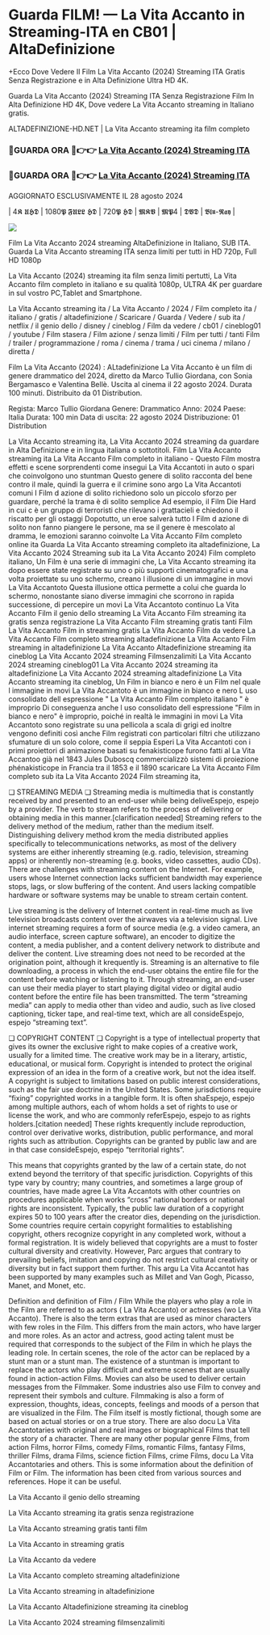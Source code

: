 # Guarda FILM! — La Vita Accanto in Streaming-ITA en CB01 | AltaDefinizione

+Ecco Dove Vedere Il Film La Vita Accanto (2024) Streaming ITA Gratis Senza Registrazione e in Alta Definizione Ultra HD 4K.

Guarda La Vita Accanto (2024) Streaming ITA Senza Registrazione Film In Alta Definizione HD 4K, Dove vedere La Vita Accanto streaming in Italiano gratis.

ALTADEFINIZIONE-HD.NET | La Vita Accanto streaming ita film completo

### 🔴GUARDA ORA 🔴👉👉 [La Vita Accanto (2024) Streaming ITA](https://t.co/utw5bTKIL8)

### 🔴GUARDA ORA 🔴👉👉 [La Vita Accanto (2024) Streaming ITA](https://t.co/utw5bTKIL8)

AGGIORNATO ESCLUSIVAMENTE IL 28 agosto 2024

| 4𝕶 𝖀𝕳𝕯 | 1080𝕻 𝕱𝖀𝕷𝕷 𝕳𝕯 | 720𝕻 𝕳𝕯 | 𝕸𝕶𝖁 | 𝕸𝕻4 | 𝕯𝖁𝕯 | 𝕭𝖑𝖚-𝕽𝖆𝖞 |

<p dir="auto"><a href="https://t.co/utw5bTKIL8" title="PLAYNOW" rel="nofollow"><img src="https://i.imgur.com/jhNGoEt.gif" style="max-width: 100%;"></a></p>

Film La Vita Accanto 2024 streaming AltaDefinizione in Italiano, SUB ITA. Guarda La Vita Accanto streaming ITA senza limiti per tutti in HD 720p, Full HD 1080p

La Vita Accanto (2024) streaming ita film senza limiti pertutti, La Vita Accanto film completo in italiano e su qualità 1080p, ULTRA 4K per guardare in sul vostro PC,Tablet and Smartphone.

La Vita Accanto streaming ita / La Vita Accanto / 2024 / Film completo ita / italiano / gratis / altadefinizione / Scaricare / Guarda / Vedere / sub ita / netflix / il genio dello / disney / cineblog / Film da vedere / cb01 / cineblog01 / youtube / Film stasera / Film azione / senza limiti / Film per tutti / tanti Film / trailer / programmazione / roma / cinema / trama / uci cinema / milano / diretta /

Film La Vita Accanto (2024) : ALtadefinizione La Vita Accanto è un film di genere drammatico del 2024, diretto da Marco Tullio Giordana, con Sonia Bergamasco e Valentina Bellè. Uscita al cinema il 22 agosto 2024. Durata 100 minuti. Distribuito da 01 Distribution.

Regista: Marco Tullio Giordana
Genere: Drammatico
Anno: 2024
Paese: Italia
Durata: 100 min
Data di uscita: 22 agosto 2024
Distribuzione: 01 Distribution

La Vita Accanto streaming ita, La Vita Accanto 2024 streaming da guardare in Alta Definizione e in lingua italiana o sottotitoli. Film La Vita Accanto streaming ita La Vita Accanto Film completo in italiano - Questo Film mostra effetti e scene sorprendenti come insegui La Vita Accantoti in auto o spari che coinvolgono uno stuntman Questo genere di solito racconta del bene contro il male, quindi la guerra e il crimine sono argo La Vita Accantoti comuni I Film d azione di solito richiedono solo un piccolo sforzo per guardare, perché la trama è di solito semplice Ad esempio, il Film Die Hard in cui c è un gruppo di terroristi che rilevano i grattacieli e chiedono il riscatto per gli ostaggi Dopotutto, un eroe salverà tutto I Film d azione di solito non fanno piangere le persone, ma se il genere è mescolato al dramma, le emozioni saranno coinvolte La Vita Accanto Film completo online ita Guarda La Vita Accanto streaming completo ita altadefinizione, La Vita Accanto 2024 Streaming sub ita La Vita Accanto 2024) Film completo italiano, Un Film è una serie di immagini che, La Vita Accanto streaming ita dopo essere state registrate su uno o più supporti cinematografici e una volta proiettate su uno schermo, creano l illusione di un immagine in movi La Vita Accantoto Questa illusione ottica permette a colui che guarda lo schermo, nonostante siano diverse immagini che scorrono in rapida successione, di percepire un movi La Vita Accantoto continuo La Vita Accanto Film il genio dello streaming La Vita Accanto Film streaming ita gratis senza registrazione La Vita Accanto Film streaming gratis tanti Film La Vita Accanto Film in streaming gratis La Vita Accanto Film da vedere La Vita Accanto Film completo streaming altadefinizione La Vita Accanto Film streaming in altadefinizione La Vita Accanto Altadefinizione streaming ita cineblog La Vita Accanto 2024 streaming Filmsenzalimiti La Vita Accanto 2024 streaming cineblog01 La Vita Accanto 2024 streaming ita altadefinizione La Vita Accanto 2024 streaming altadefinizione La Vita Accanto streaming ita cineblog, Un Film in bianco e nero è un Film nel quale l immagine in movi La Vita Accantoto è un immagine in bianco e nero L uso consolidato dell espressione " La Vita Accanto Film completo italiano " è improprio Di conseguenza anche l uso consolidato dell espressione "Film in bianco e nero" è improprio, poiché in realtà le immagini in movi La Vita Accantoto sono registrate su una pellicola a scala di grigi ed inoltre vengono definiti così anche Film registrati con particolari filtri che utilizzano sfumature di un solo colore, come il seppia Esperi La Vita Accantoti con i primi proiettori di animazione basati su fenakisticope furono fatti al La Vita Accantoo già nel 1843 Jules Duboscq commercializzò sistemi di proiezione phénakisticope in Francia tra il 1853 e il 1890 scaricare La Vita Accanto Film completo sub ita La Vita Accanto 2024 Film streaming ita,

❏ STREAMING MEDIA ❏ Streaming media is multimedia that is constantly received by and presented to an end-user while being deliveEspejo, espejo by a provider. The verb to stream refers to the process of delivering or obtaining media in this manner.[clarification needed] Streaming refers to the delivery method of the medium, rather than the medium itself. Distinguishing delivery method krom the media distributed applies specifically to telecommunications networks, as most of the delivery systems are either inherently streaming (e.g. radio, television, streaming apps) or inherently non-streaming (e.g. books, video cassettes, audio CDs). There are challenges with streaming content on the Internet. For example, users whose Internet connection lacks sufficient bandwidth may experience stops, lags, or slow buffering of the content. And users lacking compatible hardware or software systems may be unable to stream certain content.

Live streaming is the delivery of Internet content in real-time much as live television broadcasts content over the airwaves via a television signal. Live internet streaming requires a form of source media (e.g. a video camera, an audio interface, screen capture software), an encoder to digitize the content, a media publisher, and a content delivery network to distribute and deliver the content. Live streaming does not need to be recorded at the origination point, although it krequently is. Streaming is an alternative to file downloading, a process in which the end-user obtains the entire file for the content before watching or listening to it. Through streaming, an end-user can use their media player to start playing digital video or digital audio content before the entire file has been transmitted. The term “streaming media” can apply to media other than video and audio, such as live closed captioning, ticker tape, and real-time text, which are all consideEspejo, espejo “streaming text”.

❏ COPYRIGHT CONTENT ❏ Copyright is a type of intellectual property that gives its owner the exclusive right to make copies of a creative work, usually for a limited time. The creative work may be in a literary, artistic, educational, or musical form. Copyright is intended to protect the original expression of an idea in the form of a creative work, but not the idea itself. A copyright is subject to limitations based on public interest considerations, such as the fair use doctrine in the United States. Some jurisdictions require “fixing” copyrighted works in a tangible form. It is often shaEspejo, espejo among multiple authors, each of whom holds a set of rights to use or license the work, and who are commonly referEspejo, espejo to as rights holders.[citation needed] These rights krequently include reproduction, control over derivative works, distribution, public performance, and moral rights such as attribution. Copyrights can be granted by public law and are in that case consideEspejo, espejo “territorial rights”.

This means that copyrights granted by the law of a certain state, do not extend beyond the territory of that specific jurisdiction. Copyrights of this type vary by country; many countries, and sometimes a large group of countries, have made agree La Vita Accantots with other countries on procedures applicable when works “cross” national borders or national rights are inconsistent. Typically, the public law duration of a copyright expires 50 to 100 years after the creator dies, depending on the jurisdiction. Some countries require certain copyright formalities to establishing copyright, others recognize copyright in any completed work, without a formal registration. It is widely believed that copyrights are a must to foster cultural diversity and creativity. However, Parc argues that contrary to prevailing beliefs, imitation and copying do not restrict cultural creativity or diversity but in fact support them further. This argu La Vita Accantot has been supported by many examples such as Millet and Van Gogh, Picasso, Manet, and Monet, etc.

Definition and definition of Film / Film While the players who play a role in the Film are referred to as actors ( La Vita Accanto) or actresses (wo La Vita Accanto). There is also the term extras that are used as minor characters with few roles in the Film. This differs from the main actors, who have larger and more roles. As an actor and actress, good acting talent must be required that corresponds to the subject of the Film in which he plays the leading role. In certain scenes, the role of the actor can be replaced by a stunt man or a stunt man. The existence of a stuntman is important to replace the actors who play difficult and extreme scenes that are usually found in action-action Films. Movies can also be used to deliver certain messages from the Filmmaker. Some industries also use Film to convey and represent their symbols and culture. Filmmaking is also a form of expression, thoughts, ideas, concepts, feelings and moods of a person that are visualized in the Film. The Film itself is mostly fictional, though some are based on actual stories or on a true story. There are also docu La Vita Accantotaries with original and real images or biographical Films that tell the story of a character. There are many other popular genre Films, from action Films, horror Films, comedy Films, romantic Films, fantasy Films, thriller Films, drama Films, science fiction Films, crime Films, docu La Vita Accantotaries and others. This is some information about the definition of Film or Film. The information has been cited from various sources and references. Hope it can be useful.

La Vita Accanto il genio dello streaming

La Vita Accanto streaming ita gratis senza registrazione

La Vita Accanto streaming gratis tanti film

La Vita Accanto in streaming gratis

La Vita Accanto da vedere

La Vita Accanto completo streaming altadefinizione

La Vita Accanto streaming in altadefinizione

La Vita Accanto Altadefinizione streaming ita cineblog

La Vita Accanto 2024 streaming filmsenzalimiti
